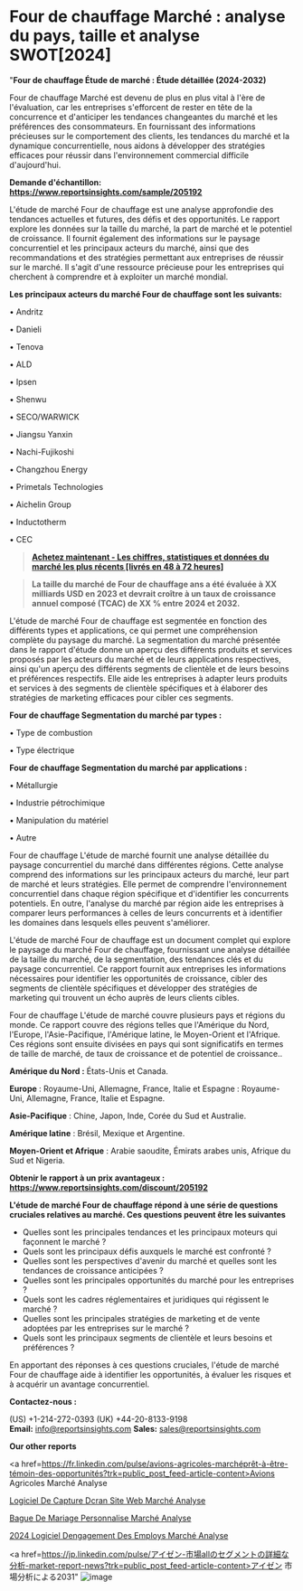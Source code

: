 # Four de chauffage Marché : analyse du pays, taille et analyse SWOT[2024]

"<strong>Four de chauffage Étude de marché : Étude détaillée (2024-2032)</strong>

Four de chauffage Marché est devenu de plus en plus vital à l'ère de l'évaluation, car les entreprises s'efforcent de rester en tête de la concurrence et d'anticiper les tendances changeantes du marché et les préférences des consommateurs. En fournissant des informations précieuses sur le comportement des clients, les tendances du marché et la dynamique concurrentielle, nous aidons à développer des stratégies efficaces pour réussir dans l'environnement commercial difficile d'aujourd'hui.

<strong>Demande d'échantillon: <a href=https://www.reportsinsights.com/sample/205192>https://www.reportsinsights.com/sample/205192</a></strong>

L'étude de marché Four de chauffage est une analyse approfondie des tendances actuelles et futures, des défis et des opportunités. Le rapport explore les données sur la taille du marché, la part de marché et le potentiel de croissance. Il fournit également des informations sur le paysage concurrentiel et les principaux acteurs du marché, ainsi que des recommandations et des stratégies permettant aux entreprises de réussir sur le marché. Il s'agit d'une ressource précieuse pour les entreprises qui cherchent à comprendre et à exploiter un marché mondial.

<strong>Les principaux acteurs du marché Four de chauffage sont les suivants:</strong>

• Andritz

• Danieli

• Tenova

• ALD

• Ipsen

• Shenwu

• SECO/WARWICK

• Jiangsu Yanxin

• Nachi-Fujikoshi

• Changzhou Energy

• Primetals Technologies

• Aichelin Group

• Inductotherm

• CEC
<blockquote><a href=https://www.reportsinsights.com/buynow/205192><span style=text-decoration: underline;><strong>Achetez maintenant - Les chiffres, statistiques et données du marché les plus récents [livrés en 48 à 72 heures]</strong></span></a></blockquote>
<blockquote><span style=text-decoration: underline;><strong>La taille du marché de Four de chauffage ans a été évaluée à XX milliards USD en 2023 et devrait croître à un taux de croissance annuel composé (TCAC) de XX % entre 2024 et 2032.</strong></span></blockquote>
L'étude de marché Four de chauffage est segmentée en fonction des différents types et applications, ce qui permet une compréhension complète du paysage du marché. La segmentation du marché présentée dans le rapport d'étude donne un aperçu des différents produits et services proposés par les acteurs du marché et de leurs applications respectives, ainsi qu'un aperçu des différents segments de clientèle et de leurs besoins et préférences respectifs. Elle aide les entreprises à adapter leurs produits et services à des segments de clientèle spécifiques et à élaborer des stratégies de marketing efficaces pour cibler ces segments.

<strong>Four de chauffage Segmentation du marché par types :</strong>

• Type de combustion

• Type électrique

<strong>Four de chauffage Segmentation du marché par applications :</strong>

• Métallurgie

• Industrie pétrochimique

• Manipulation du matériel

• Autre

Four de chauffage L'étude de marché fournit une analyse détaillée du paysage concurrentiel du marché dans différentes régions. Cette analyse comprend des informations sur les principaux acteurs du marché, leur part de marché et leurs stratégies. Elle permet de comprendre l'environnement concurrentiel dans chaque région spécifique et d'identifier les concurrents potentiels. En outre, l'analyse du marché par région aide les entreprises à comparer leurs performances à celles de leurs concurrents et à identifier les domaines dans lesquels elles peuvent s'améliorer.

L'étude de marché Four de chauffage est un document complet qui explore le paysage du marché Four de chauffage, fournissant une analyse détaillée de la taille du marché, de la segmentation, des tendances clés et du paysage concurrentiel. Ce rapport fournit aux entreprises les informations nécessaires pour identifier les opportunités de croissance, cibler des segments de clientèle spécifiques et développer des stratégies de marketing qui trouvent un écho auprès de leurs clients cibles.

Four de chauffage L'étude de marché couvre plusieurs pays et régions du monde. Ce rapport couvre des régions telles que l'Amérique du Nord, l'Europe, l'Asie-Pacifique, l'Amérique latine, le Moyen-Orient et l'Afrique. Ces régions sont ensuite divisées en pays qui sont significatifs en termes de taille de marché, de taux de croissance et de potentiel de croissance..

<strong>Amérique du Nord :</strong> États-Unis et Canada.

<strong>Europe</strong> : Royaume-Uni, Allemagne, France, Italie et Espagne : Royaume-Uni, Allemagne, France, Italie et Espagne.

<strong>Asie-Pacifique</strong> : Chine, Japon, Inde, Corée du Sud et Australie.

<strong>Amérique latine</strong> : Brésil, Mexique et Argentine.

<strong>Moyen-Orient et Afrique</strong> : Arabie saoudite, Émirats arabes unis, Afrique du Sud et Nigeria.

<strong>Obtenir le rapport à un prix avantageux : <a href=https://www.reportsinsights.com/discount/205192>https://www.reportsinsights.com/discount/205192</a></strong>

<strong>L'étude de marché Four de chauffage répond à une série de questions cruciales relatives au marché. Ces questions peuvent être les suivantes</strong>
<ul>
  <li>Quelles sont les principales tendances et les principaux moteurs qui façonnent le marché ?</li>
  <li>Quels sont les principaux défis auxquels le marché est confronté ?</li>
  <li>Quelles sont les perspectives d'avenir du marché et quelles sont les tendances de croissance anticipées ?</li>
  <li>Quelles sont les principales opportunités du marché pour les entreprises ?</li>
  <li>Quels sont les cadres réglementaires et juridiques qui régissent le marché ?</li>
  <li>Quelles sont les principales stratégies de marketing et de vente adoptées par les entreprises sur le marché ?</li>
  <li>Quels sont les principaux segments de clientèle et leurs besoins et préférences ?</li>
</ul>
En apportant des réponses à ces questions cruciales, l'étude de marché Four de chauffage aide à identifier les opportunités, à évaluer les risques et à acquérir un avantage concurrentiel.

<strong>Contactez-nous :</strong>

(US) +1-214-272-0393
(UK) +44-20-8133-9198
<strong>Email:</strong> <a>info@reportsinsights.com</a>
<strong>Sales:</strong> <a>sales@reportsinsights.com</a>

<strong>Our other reports</strong>

<a href=https://fr.linkedin.com/pulse/avions-agricoles-marchéprêt-à-être-témoin-des-opportunités?trk=public_post_feed-article-content>Avions Agricoles Marché Analyse</a>

<a href=https://www.linkedin.com/pulse/logiciel-de-capture-d%C3%A9cran-site-web-march%C3%A9-rapport-yz81f/>Logiciel De Capture Dcran Site Web Marché Analyse</a>

<a href=https://www.linkedin.com/pulse/bague-de-mariage-personnalis%C3%A9e-march%C3%A9-paysage-v80ef/>Bague De Mariage Personnalise Marché Analyse</a>

<a href=https://www.linkedin.com/pulse/2024-logiciel-dengagement-des-employ%C3%A9s-march%C3%A9-etxoc/>2024 Logiciel Dengagement Des Employs Marché Analyse</a>

<a href=https://jp.linkedin.com/pulse/アイゼン-市場allのセグメントの詳細な分析-market-report-news?trk=public_post_feed-article-content>アイゼン 市場分析による2031</a>"
![image](https://github.com/daminid12/RImarketTech/assets/158430485/c075587c-e1d9-4d53-af57-b6c3faa1597e)
